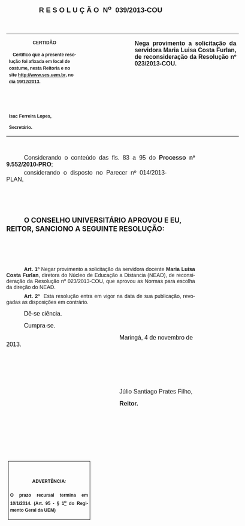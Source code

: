 <body lang=PT-BR link=blue vlink=purple style='tab-interval:35.4pt'>

<div class=Section1>

<p class=MsoNormal align=center style='text-align:center'><b style='mso-bidi-font-weight:
normal'><span style='font-size:14.0pt;font-family:"Arial","sans-serif";
mso-bidi-font-family:"Times New Roman";mso-no-proof:yes'><o:p>&nbsp;</o:p></span></b></p>

<p class=MsoNormal align=center style='text-align:center'><b style='mso-bidi-font-weight:
normal'><span style='font-size:14.0pt;mso-bidi-font-size:10.0pt;font-family:
"Arial","sans-serif";mso-bidi-font-family:"Times New Roman";mso-no-proof:yes'>R
E S O L U Ç Ã O<span style='mso-spacerun:yes'>  </span>N<sup>o</sup><span
style='mso-spacerun:yes'>  </span>039/2013-COU<o:p></o:p></span></b></p>

<p class=MsoNormal align=center style='text-align:center'><b style='mso-bidi-font-weight:
normal'><span style='font-size:14.0pt;font-family:"Arial","sans-serif";
mso-bidi-font-family:"Times New Roman";mso-no-proof:yes'><o:p>&nbsp;</o:p></span></b></p>

<table class=MsoNormalTable border=0 cellspacing=0 cellpadding=0 width=621
 style='width:466.1pt;border-collapse:collapse;mso-padding-alt:0cm 5.4pt 0cm 5.4pt'>
 <tr style='mso-yfti-irow:0;mso-yfti-firstrow:yes;mso-yfti-lastrow:yes'>
  <td width=196 valign=top style='width:147.15pt;padding:0cm 5.4pt 0cm 5.4pt'>
  <p class=MsoNormal align=center style='text-align:center;layout-grid-mode:
  char'><b style='mso-bidi-font-weight:normal'><span style='font-size:9.0pt;
  mso-bidi-font-size:10.0pt;font-family:"Arial","sans-serif";mso-bidi-font-family:
  "Times New Roman";mso-no-proof:yes'>CERTIDÃO<o:p></o:p></span></b></p>
  <p class=MsoNormal style='line-height:150%'><b style='mso-bidi-font-weight:
  normal'><span style='font-size:9.0pt;mso-bidi-font-size:10.0pt;line-height:
  150%;font-family:"Arial","sans-serif";mso-bidi-font-family:"Times New Roman";
  mso-no-proof:yes'><span style='mso-spacerun:yes'>   </span>Certifico que a
  presente resolução foi afixada em local de costume, nesta Reitoria e no site<span
  style='color:blue'> </span><a href="http://www.scs.uem.br/"><span
  style='text-decoration:none;text-underline:none'>http://www.scs.uem.br</span></a>,
  no dia 19/12/2013.<o:p></o:p></span></b></p>
  <p class=MsoNormal><b style='mso-bidi-font-weight:normal'><span
  style='font-size:9.0pt;mso-bidi-font-size:10.0pt;font-family:"Arial","sans-serif";
  mso-bidi-font-family:"Times New Roman";mso-no-proof:yes'><o:p>&nbsp;</o:p></span></b></p>
  <p class=MsoNormal><b style='mso-bidi-font-weight:normal'><span
  style='font-size:9.0pt;mso-bidi-font-size:10.0pt;font-family:"Arial","sans-serif";
  mso-bidi-font-family:"Times New Roman";mso-no-proof:yes'><o:p>&nbsp;</o:p></span></b></p>
  <p class=MsoNormal><b style='mso-bidi-font-weight:normal'><span
  style='font-size:9.0pt;mso-bidi-font-size:10.0pt;font-family:"Arial","sans-serif";
  mso-bidi-font-family:"Times New Roman";mso-no-proof:yes'>Isac Ferreira Lopes,<o:p></o:p></span></b></p>
  <p class=MsoNormal><b style='mso-bidi-font-weight:normal'><span
  style='font-size:9.0pt;mso-bidi-font-size:10.0pt;font-family:"Arial","sans-serif";
  mso-bidi-font-family:"Times New Roman";mso-no-proof:yes'>Secretário.<o:p></o:p></span></b></p>
  </td>
  <td width=131 valign=top style='width:98.25pt;padding:0cm 5.4pt 0cm 5.4pt'>
  <p class=MsoNormal style='margin-right:-5.4pt;layout-grid-mode:char'><b
  style='mso-bidi-font-weight:normal'><span style='font-size:11.0pt;mso-bidi-font-size:
  10.0pt;font-family:"Arial","sans-serif";mso-bidi-font-family:"Times New Roman";
  mso-no-proof:yes'><o:p>&nbsp;</o:p></span></b></p>
  </td>
  <td width=294 valign=top style='width:220.7pt;padding:0cm 5.4pt 0cm 5.4pt'>
  <p class=MsoNormal style='text-align:justify;tab-stops:297.7pt'><b
  style='mso-bidi-font-weight:normal'><span style='font-size:12.0pt;font-family:
  "Arial","sans-serif";mso-bidi-font-family:"Times New Roman";mso-no-proof:
  yes'>Nega provimento a solicitação da servidora Maria Luisa Costa Furlan, de
  reconsideração da Resolução nº 023/2013-COU.<o:p></o:p></span></b></p>
  </td>
 </tr>
</table>

<p class=MsoNormal><span style='font-size:12.0pt;font-family:"Arial","sans-serif";
mso-bidi-font-family:"Times New Roman";mso-no-proof:yes'><o:p>&nbsp;</o:p></span></p>

<p class=MsoNormal style='margin-bottom:3.0pt;text-align:justify;text-indent:
35.45pt'><span style='font-size:12.0pt;font-family:"Arial","sans-serif"'>Considerando
o conteúdo das fls. 83 a 95 do <b style='mso-bidi-font-weight:normal'>Processo
nº 9.552/2010-PRO</b>;<b style='mso-bidi-font-weight:normal'><o:p></o:p></b></span></p>

<p class=MsoNormal style='margin-top:3.0pt;margin-right:2.0cm;margin-bottom:
3.0pt;margin-left:0cm;text-align:justify;text-indent:35.45pt'><span
style='font-size:12.0pt;font-family:"Arial","sans-serif";mso-no-proof:yes'>considerando
o disposto no Parecer nº 014/2013-PLAN,<o:p></o:p></span></p>

<p class=MsoBodyTextIndent style='text-indent:35.45pt'><span style='font-size:
14.0pt;mso-no-proof:yes'><o:p>&nbsp;</o:p></span></p>

<p class=MsoBodyTextIndent style='text-indent:35.45pt'><span style='font-size:
14.0pt;mso-no-proof:yes'><o:p>&nbsp;</o:p></span></p>

<p class=MsoBodyTextIndent style='text-indent:35.45pt'><b style='mso-bidi-font-weight:
normal'><span style='font-size:14.0pt;mso-no-proof:yes'>O CONSELHO
UNIVERSITÁRIO APROVOU E EU, REITOR, SANCIONO A SEGUINTE RESOLUÇÃO:<o:p></o:p></span></b></p>

<p class=MsoBodyTextIndent style='text-indent:35.45pt'><span style='font-size:
14.0pt;mso-no-proof:yes'><o:p>&nbsp;</o:p></span></p>

<p class=MsoBodyTextIndent style='text-indent:35.45pt'><span style='font-size:
14.0pt;mso-no-proof:yes'><o:p>&nbsp;</o:p></span></p>

<p style='margin-top:0cm;margin-right:0cm;margin-bottom:6.0pt;margin-left:0cm;
text-align:justify;text-indent:35.45pt'><b><span style='mso-bidi-font-size:
12.0pt;font-family:"Arial","sans-serif"'>Art. 1º<span style='mso-no-proof:yes'>
</span></span></b><span style='mso-bidi-font-size:12.0pt;font-family:"Arial","sans-serif";
mso-bidi-font-family:"Times New Roman";mso-no-proof:yes'>Negar provimento a
solicitação da servidora docente <b style='mso-bidi-font-weight:normal'>Maria
Luisa Costa Furlan</b>, diretora do Núcleo de Educação a Distancia (NEAD), de
reconsideração da Resolução nº 023/2013-COU, que aprovou as Normas para escolha
da direção do NEAD.<span style='mso-bidi-font-weight:bold'><o:p></o:p></span></span></p>

<p style='margin:0cm;margin-bottom:.0001pt;text-align:justify;text-indent:35.45pt'><b
style='mso-bidi-font-weight:normal'><span style='font-family:"Arial","sans-serif";
mso-fareast-font-family:"Arial Unicode MS";mso-bidi-font-family:"Times New Roman";
mso-no-proof:yes'>Art.&nbsp;2º&nbsp;&nbsp;</span></b><span style='font-family:
"Arial","sans-serif";mso-bidi-font-family:"Times New Roman";mso-no-proof:yes'>Esta
resolução entra em vigor na data de sua publicação, revogadas as disposições em
contrário.</span><span style='font-family:"Arial","sans-serif";mso-fareast-font-family:
"Arial Unicode MS";mso-bidi-font-family:"Times New Roman";letter-spacing:-.2pt;
mso-no-proof:yes'><o:p></o:p></span></p>

<p class=MsoNormal style='text-align:justify;text-indent:35.45pt'><span
style='font-size:12.0pt;font-family:"Arial","sans-serif";color:black;
mso-no-proof:yes'>Dê-se ciência.<o:p></o:p></span></p>

<p class=MsoNormal style='text-align:justify;text-indent:35.45pt'><span
style='font-size:12.0pt;font-family:"Arial","sans-serif";color:black;
mso-no-proof:yes'>Cumpra-se.<o:p></o:p></span></p>

<p class=MsoNormal style='text-indent:8.0cm'><span style='font-size:12.0pt;
font-family:"Arial","sans-serif";color:black;mso-no-proof:yes'>Maringá, 4 de
novembro de 2013.</span><span style='font-family:"Arial","sans-serif";
mso-bidi-font-family:"Times New Roman";mso-no-proof:yes'><o:p></o:p></span></p>

<p class=MsoNormal style='text-indent:8.0cm'><span style='font-size:12.0pt;
font-family:"Arial","sans-serif";mso-bidi-font-family:"Times New Roman";
mso-no-proof:yes'><o:p>&nbsp;</o:p></span></p>

<p class=MsoNormal style='text-indent:8.0cm'><span style='font-size:12.0pt;
font-family:"Arial","sans-serif";mso-bidi-font-family:"Times New Roman";
mso-no-proof:yes'><o:p>&nbsp;</o:p></span></p>

<p class=MsoNormal style='text-align:justify;text-indent:8.0cm'><span
style='font-family:"Arial","sans-serif";mso-bidi-font-family:"Times New Roman";
mso-no-proof:yes'><o:p>&nbsp;</o:p></span></p>

<p class=MsoNormal style='text-align:justify;text-indent:8.0cm'><span
style='font-size:12.0pt;font-family:"Arial","sans-serif";mso-bidi-font-family:
"Times New Roman";mso-no-proof:yes'>Júlio Santiago Prates Filho,<o:p></o:p></span></p>

<p class=MsoNormal style='text-align:justify;text-indent:8.0cm;tab-stops:8.0cm 276.45pt'><b
style='mso-bidi-font-weight:normal'><span style='font-size:12.0pt;font-family:
"Arial","sans-serif";mso-bidi-font-family:"Times New Roman";mso-no-proof:yes'>Reitor.<o:p></o:p></span></b></p>

<p class=MsoNormal style='text-align:justify;text-indent:8.0cm;tab-stops:8.0cm 276.45pt'><b
style='mso-bidi-font-weight:normal'><span style='font-size:12.0pt;font-family:
"Arial","sans-serif";mso-bidi-font-family:"Times New Roman";mso-no-proof:yes'><o:p>&nbsp;</o:p></span></b></p>

<p class=MsoNormal style='text-align:justify;text-indent:8.0cm;tab-stops:8.0cm 276.45pt'><b
style='mso-bidi-font-weight:normal'><span style='font-size:12.0pt;font-family:
"Arial","sans-serif";mso-bidi-font-family:"Times New Roman";mso-no-proof:yes'><o:p>&nbsp;</o:p></span></b></p>

<p class=MsoNormal style='text-align:justify;text-indent:8.0cm;tab-stops:8.0cm 276.45pt'><b
style='mso-bidi-font-weight:normal'><span style='font-size:12.0pt;font-family:
"Arial","sans-serif";mso-bidi-font-family:"Times New Roman";mso-no-proof:yes'><o:p>&nbsp;</o:p></span></b></p>

<p class=MsoNormal style='text-align:justify;text-indent:8.0cm;tab-stops:8.0cm 276.45pt'><b
style='mso-bidi-font-weight:normal'><span style='font-size:12.0pt;font-family:
"Arial","sans-serif";mso-bidi-font-family:"Times New Roman";mso-no-proof:yes'><o:p>&nbsp;</o:p></span></b></p>

<table class=MsoNormalTable border=1 cellspacing=0 cellpadding=0
 style='margin-left:3.5pt;border-collapse:collapse;border:none;mso-border-alt:
 solid windowtext .5pt;mso-padding-alt:0cm 3.5pt 0cm 3.5pt;mso-border-insideh:
 .5pt solid windowtext;mso-border-insidev:.5pt solid windowtext'>
 <tr style='mso-yfti-irow:0;mso-yfti-firstrow:yes;mso-yfti-lastrow:yes'>
  <td width=208 valign=top style='width:155.95pt;border:solid windowtext 1.0pt;
  mso-border-alt:solid windowtext .5pt;padding:0cm 3.5pt 0cm 3.5pt'>
  <h1 align=center style='text-align:center'><span style='font-size:9.0pt;
  mso-bidi-font-size:10.0pt;mso-no-proof:yes'>ADVERTÊNCIA:<o:p></o:p></span></h1>
  <p class=MsoNormal style='text-align:justify;line-height:150%'><b
  style='mso-bidi-font-weight:normal'><span style='font-size:9.0pt;mso-bidi-font-size:
  10.0pt;line-height:150%;font-family:"Arial","sans-serif";mso-bidi-font-family:
  "Times New Roman";mso-no-proof:yes'>O prazo recursal termina em 10/1/2014.
  (Art. 95 - § 1<u><sup>o</sup></u> do Regimento Geral da UEM)</span></b><span
  style='font-size:9.0pt;mso-bidi-font-size:10.0pt;line-height:150%;font-family:
  "Arial","sans-serif";mso-bidi-font-family:"Times New Roman";mso-no-proof:
  yes'><o:p></o:p></span></p>
  </td>
 </tr>
</table>

<p class=MsoNormal align=right style='margin-top:2.0pt;margin-right:0cm;
margin-bottom:2.0pt;margin-left:0cm;text-align:right;text-indent:35.45pt'><b
style='mso-bidi-font-weight:normal'><span style='font-size:8.0pt;font-family:
"Arial","sans-serif";mso-no-proof:yes'><o:p>&nbsp;</o:p></span></b></p>

</div>

</body>
